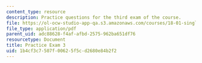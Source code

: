 ```yaml
---
content_type: resource
description: Practice questions for the third exam of the course.
file: https://ol-ocw-studio-app-qa.s3.amazonaws.com/courses/18-01-single-variable-calculus-fall-2006/1b4cf3c7507f00625f5cd2680e84b2f2_prexam3b.pdf
file_type: application/pdf
parent_uid: adc88628-f4af-afbd-2575-962ba651df76
resourcetype: Document
title: Practice Exam 3
uid: 1b4cf3c7-507f-0062-5f5c-d2680e84b2f2
---
```

